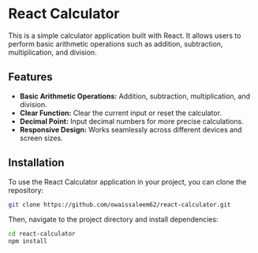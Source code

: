 # React Calculator

This is a simple calculator application built with React. It allows users to perform basic arithmetic operations such as addition, subtraction, multiplication, and division.

## Features

- **Basic Arithmetic Operations:** Addition, subtraction, multiplication, and division.
- **Clear Function:** Clear the current input or reset the calculator.
- **Decimal Point:** Input decimal numbers for more precise calculations.
- **Responsive Design:** Works seamlessly across different devices and screen sizes.

## Installation

To use the React Calculator application in your project, you can clone the repository:

```bash
git clone https://github.com/owaissaleem62/react-calculator.git
```
Then, navigate to the project directory and install dependencies:

```bash
cd react-calculator
npm install
```

